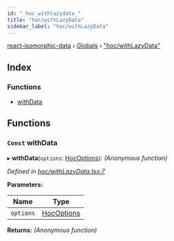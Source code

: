 ```yaml
---
id: "_hoc_withlazydata_"
title: "hoc/withLazyData"
sidebar_label: "hoc/withLazyData"
---
```


[react-isomorphic-data](../index.md) › [Globals](../globals.md) › ["hoc/withLazyData"](_hoc_withlazydata_.md)

## Index

### Functions

* [withData](_hoc_withlazydata_.md#const-withdata)

## Functions

### `Const` withData

▸ **withData**(`options`: [HocOptions](../interfaces/_hoc_types_.hocoptions.md)): *(Anonymous function)*

*Defined in [hoc/withLazyData.tsx:7](https://github.com/jackyef/react-isomorphic-data/blob/06da012/packages/react-isomorphic-data/src/hoc/withLazyData.tsx#L7)*

**Parameters:**

Name | Type |
------ | ------ |
`options` | [HocOptions](../interfaces/_hoc_types_.hocoptions.md) |

**Returns:** *(Anonymous function)*
